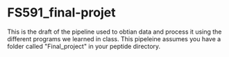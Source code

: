 # FS591_final-projet
This is the draft of the pipeline used to obtian data and process it using the different programs we learned in class. 
This pipeleine assumes you have a folder called "Final_project" in your peptide directory.

#
